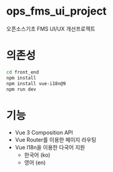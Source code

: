 # ops_fms_ui_project
오픈소스기초 FMS UI/UX 개선프로젝트

# 의존성
```bash
cd front_end
npm install
npm install vue-i18n@9
npm run dev
```

# 기능
- Vue 3 Composition API
- Vue Router를 이용한 페이지 라우팅
- Vue I18n을 이용한 다국어 지원
  - 한국어 (ko)
  - 영어 (en)
